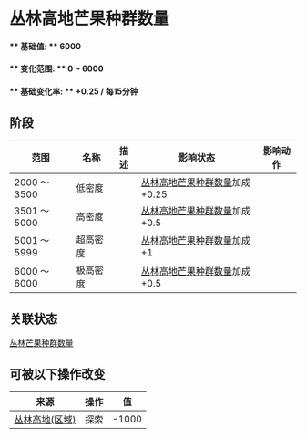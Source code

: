 # 丛林高地芒果种群数量  
#### ** 基础值: ** 6000   
#### ** 变化范围: ** 0 ~ 6000  
#### ** 基础变化率: ** +0.25 / 每15分钟  
## 阶段  
范围  |  名称  |  描述  |  影响状态  |  影响动作  
----  |  ----  |  ----  |  ----  |  ----  
2000 ～ 3500  |  低密度  |    |  [丛林高地芒果种群数量](Mango_JungleHighlandsPop.md)加成+0.25  |    
3501 ～ 5000  |  高密度  |    |  [丛林高地芒果种群数量](Mango_JungleHighlandsPop.md)加成+0.5  |    
5001 ～ 5999  |  超高密度  |    |  [丛林高地芒果种群数量](Mango_JungleHighlandsPop.md)加成+1  |    
6000 ～ 6000  |  极高密度  |    |  [丛林高地芒果种群数量](Mango_JungleHighlandsPop.md)加成+0.5  |    
## 关联状态  
[丛林芒果种群数量](Mango_JunglePop.md)  
## 可被以下操作改变  
来源  |  操作  |  值  
----  |  ----  |  ----  
[丛林高地(区域)](JungleHighlands.md)  |  探索  |  -1000  
